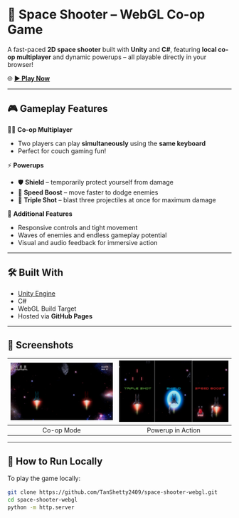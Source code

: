 # 🚀 Space Shooter – WebGL Co-op Game

A fast-paced **2D space shooter** built with **Unity** and **C#**, featuring **local co-op multiplayer** and dynamic powerups – all playable directly in your browser!

🌐 **[▶ Play Now](https://tanshetty2409.github.io/space-shooter-webgl/)**

---

## 🎮 Gameplay Features

🧑‍🚀 **Co-op Multiplayer**  
- Two players can play **simultaneously** using the **same keyboard**  
- Perfect for couch gaming fun!

⚡ **Powerups**  
- 🛡️ **Shield** – temporarily protect yourself from damage  
- 🚀 **Speed Boost** – move faster to dodge enemies  
- 🔫 **Triple Shot** – blast three projectiles at once for maximum damage

🎯 **Additional Features**
- Responsive controls and tight movement
- Waves of enemies and endless gameplay potential
- Visual and audio feedback for immersive action

---

## 🛠️ Built With

- [Unity Engine](https://unity.com/)
- C#
- WebGL Build Target
- Hosted via **GitHub Pages**

---

## 📸 Screenshots

| ![screenshot1](Screenshots/co-op.png) | ![screenshot2](Screenshots/powerups.png) |
|:--:|:--:|
| Co-op Mode | Powerup in Action |

---

## 🚀 How to Run Locally

To play the game locally:

```bash
git clone https://github.com/TanShetty2409/space-shooter-webgl.git
cd space-shooter-webgl
python -m http.server
```




